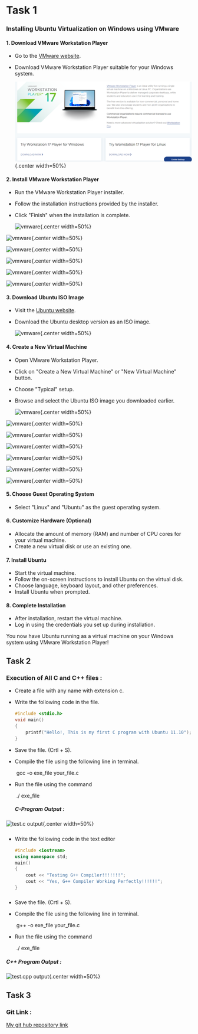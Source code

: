 # Task 1

### Installing Ubuntu Virtualization on Windows using VMware

#### 1. Download VMware Workstation Player

- Go to the [VMware website](https://www.vmware.com/products/workstation-player.html).

- Download VMware Workstation Player suitable for your Windows system.

  ![vmware](Images\1.png){.center width=50%}

#### 2. Install VMware Workstation Player

- Run the VMware Workstation Player installer.

- Follow the installation instructions provided by the installer.

- Click "Finish" when the installation is complete.

  ![vmware](.\Lab1\Images\4.png){.center width=50%}

![vmware](.\Lab1\Images\5.png){.center width=50%}

![vmware](.\Lab1\Images\6.png){.center width=50%}

![vmware](.\Lab1\Images\7.png){.center width=50%}

![vmware](.\Lab1\Images\Lab1\8.png){.center width=50%}

![vmware](.\Lab1\Images\9.png){.center width=50%}

#### 3. Download Ubuntu ISO Image

- Visit the [Ubuntu website](https://ubuntu.com/download/desktop).

- Download the Ubuntu desktop version as an ISO image.

  ![vmware](.\Lab1\Images\2.png){.center width=50%}

#### 4. Create a New Virtual Machine

- Open VMware Workstation Player.

- Click on "Create a New Virtual Machine" or "New Virtual Machine" button.

- Choose "Typical" setup.

- Browse and select the Ubuntu ISO image you downloaded earlier.

  ![vmware](.\Lab1\Images\11.png){.center width=50%}

![vmware](.\Lab1\Images\12.png){.center width=50%}

![vmware](.\Lab1\Images\13.png){.center width=50%}

![vmware](.\Lab1\Images\14.png){.center width=50%}

![vmware](.\Lab1\Images\15.png){.center width=50%}

![vmware](.\Lab1\Images\16.png){.center width=50%}

![vmware](.\Lab1\Images\18.png){.center width=50%}

#### 5. Choose Guest Operating System

- Select "Linux" and "Ubuntu" as the guest operating system.

#### 6. Customize Hardware (Optional)

- Allocate the amount of memory (RAM) and number of CPU cores for your virtual machine.
- Create a new virtual disk or use an existing one.

#### 7. Install Ubuntu

- Start the virtual machine.
- Follow the on-screen instructions to install Ubuntu on the virtual disk.
- Choose language, keyboard layout, and other preferences.
- Install Ubuntu when prompted.

#### 8. Complete Installation

- After installation, restart the virtual machine.
- Log in using the credentials you set up during installation.

You now have Ubuntu running as a virtual machine on your Windows system using VMware Workstation Player!

## Task 2

### Execution of All C and C++ files :

- Create a file with any name with extension c.

- Write the following code in the file.

  ```c
  #include <stdio.h>
  void main()
  {
      printf("Hello!, This is my first C program with Ubuntu 11.10");
  }
  ```

- Save the file. (Crtl + S).

- Compile the file using the following line in terminal.

  ​			gcc  -o exe_file your_file.c

- Run the file using the command 

  ​			./ exe_file		

  ##### C-Program Output : 

![test.c output](.\Lab1\Images\c_Code_Run.png){.center width=50%}

##### 		

- Write the following code in the text editor

  ```c++
  #include <iostream>
  using namespace std;
  main()
  {
      cout << "Testing G++ Compiler!!!!!!!";
      cout << "Yes, G++ Compiler Working Perfectly!!!!!!";
  }
  ```

##### 		

- Save the file. (Crtl + S).

- Compile the file using the following line in terminal.

  ​			g++  -o exe_file your_file.c

- Run the file using the command 

  ​			./ exe_file

##### 			C++ Program Output :

![test.cpp output](.\Lab1\Images\c++_Code_Run.png){.center width=50%}

## Task 3

### Git Link :

[My git hub repository link](https://github.com/NomanAli42856/4th_Semester)

